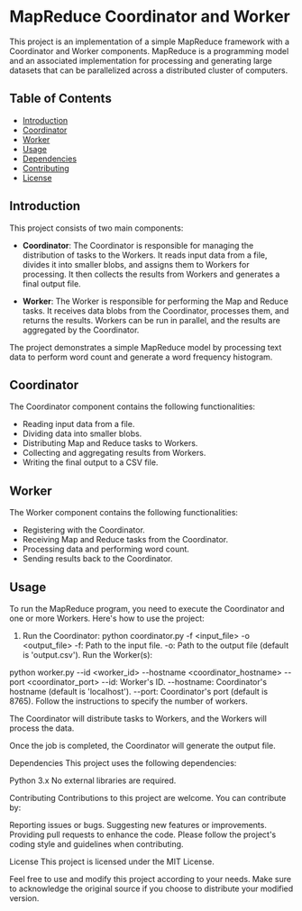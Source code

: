 # MapReduce Coordinator and Worker

This project is an implementation of a simple MapReduce framework with a Coordinator and Worker components. MapReduce is a programming model and an associated implementation for processing and generating large datasets that can be parallelized across a distributed cluster of computers.

## Table of Contents

- [Introduction](#introduction)
- [Coordinator](#coordinator)
- [Worker](#worker)
- [Usage](#usage)
- [Dependencies](#dependencies)
- [Contributing](#contributing)
- [License](#license)

## Introduction

This project consists of two main components:

- **Coordinator**: The Coordinator is responsible for managing the distribution of tasks to the Workers. It reads input data from a file, divides it into smaller blobs, and assigns them to Workers for processing. It then collects the results from Workers and generates a final output file.

- **Worker**: The Worker is responsible for performing the Map and Reduce tasks. It receives data blobs from the Coordinator, processes them, and returns the results. Workers can be run in parallel, and the results are aggregated by the Coordinator.

The project demonstrates a simple MapReduce model by processing text data to perform word count and generate a word frequency histogram.

## Coordinator

The Coordinator component contains the following functionalities:

- Reading input data from a file.
- Dividing data into smaller blobs.
- Distributing Map and Reduce tasks to Workers.
- Collecting and aggregating results from Workers.
- Writing the final output to a CSV file.

## Worker

The Worker component contains the following functionalities:

- Registering with the Coordinator.
- Receiving Map and Reduce tasks from the Coordinator.
- Processing data and performing word count.
- Sending results back to the Coordinator.

## Usage

To run the MapReduce program, you need to execute the Coordinator and one or more Workers. Here's how to use the project:

1. Run the Coordinator:
   python coordinator.py -f <input_file> -o <output_file>
-f: Path to the input file.
-o: Path to the output file (default is 'output.csv').
Run the Worker(s):


python worker.py --id <worker_id> --hostname <coordinator_hostname> --port <coordinator_port>
--id: Worker's ID.
--hostname: Coordinator's hostname (default is 'localhost').
--port: Coordinator's port (default is 8765).
Follow the instructions to specify the number of workers.

The Coordinator will distribute tasks to Workers, and the Workers will process the data.

Once the job is completed, the Coordinator will generate the output file.

Dependencies
This project uses the following dependencies:

Python 3.x
No external libraries are required.

Contributing
Contributions to this project are welcome. You can contribute by:

Reporting issues or bugs.
Suggesting new features or improvements.
Providing pull requests to enhance the code.
Please follow the project's coding style and guidelines when contributing.

License
This project is licensed under the MIT License.

Feel free to use and modify this project according to your needs. Make sure to acknowledge the original source if you choose to distribute your modified version.


